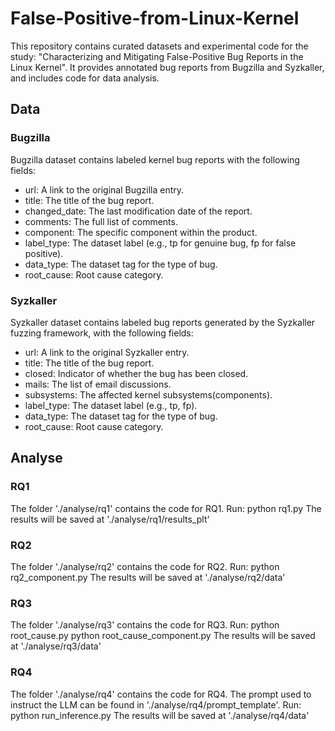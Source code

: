 # False-Positive-from-Linux-Kernel

This repository contains curated datasets and experimental code for the study: "Characterizing and Mitigating False-Positive Bug Reports in the Linux Kernel". It provides annotated bug reports from Bugzilla and Syzkaller, and includes code for data analysis.
## Data
### Bugzilla
Bugzilla dataset contains labeled kernel bug reports with the following fields:
- url: A link to the original Bugzilla entry.
- title: The title of the bug report.
- changed_date: The last modification date of the report.
- comments: The full list of comments.
- component: The specific component within the product.
- label_type: The dataset label (e.g., tp for genuine bug, fp for false positive).
- data_type: The dataset tag for the type of bug.
- root_cause: Root cause category.
### Syzkaller
Syzkaller dataset contains labeled bug reports generated by the Syzkaller fuzzing framework, with the following fields:
- url: A link to the original Syzkaller entry.
- title: The title of the bug report.
- closed: Indicator of whether the bug has been closed.
- mails: The list of email discussions.
- subsystems: The affected kernel subsystems(components).
- label_type: The dataset label (e.g., tp, fp).
- data_type: The dataset tag for the type of bug.
- root_cause: Root cause category.
## Analyse
### RQ1
The folder './analyse/rq1' contains the code for RQ1. Run:
python rq1.py
The results will be saved at './analyse/rq1/results_plt'
### RQ2
The folder './analyse/rq2' contains the code for RQ2. Run:
python rq2_component.py
The results will be saved at './analyse/rq2/data'
### RQ3
The folder './analyse/rq3' contains the code for RQ3. Run:
python root_cause.py
python root_cause_component.py
The results will be saved at './analyse/rq3/data'
### RQ4
The folder './analyse/rq4' contains the code for RQ4. The prompt used to instruct the LLM can be found in './analyse/rq4/prompt_template'. Run:
python run_inference.py
The results will be saved at './analyse/rq4/data'
